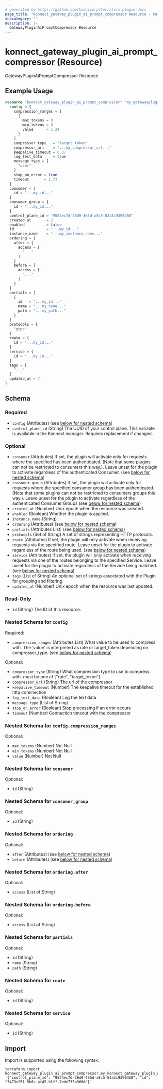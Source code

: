 ```yaml
---
# generated by https://github.com/hashicorp/terraform-plugin-docs
page_title: "konnect_gateway_plugin_ai_prompt_compressor Resource - terraform-provider-konnect"
subcategory: ""
description: |-
  GatewayPluginAiPromptCompressor Resource
---
```


# konnect_gateway_plugin_ai_prompt_compressor (Resource)

GatewayPluginAiPromptCompressor Resource

## Example Usage

```terraform
resource "konnect_gateway_plugin_ai_prompt_compressor" "my_gatewaypluginaipromptcompressor" {
  config = {
    compression_ranges = [
      {
        max_tokens = 8
        min_tokens = 8
        value      = 5.24
      }
    ]
    compressor_type   = "target_token"
    compressor_url    = "...my_compressor_url..."
    keepalive_timeout = 6.37
    log_text_data     = true
    message_type = [
      "user"
    ]
    stop_on_error = true
    timeout       = 1.73
  }
  consumer = {
    id = "...my_id..."
  }
  consumer_group = {
    id = "...my_id..."
  }
  control_plane_id = "9524ec7d-36d9-465d-a8c5-83a3c9390458"
  created_at       = 2
  enabled          = false
  id               = "...my_id..."
  instance_name    = "...my_instance_name..."
  ordering = {
    after = {
      access = [
        "..."
      ]
    }
    before = {
      access = [
        "..."
      ]
    }
  }
  partials = [
    {
      id   = "...my_id..."
      name = "...my_name..."
      path = "...my_path..."
    }
  ]
  protocols = [
    "grpc"
  ]
  route = {
    id = "...my_id..."
  }
  service = {
    id = "...my_id..."
  }
  tags = [
    "..."
  ]
  updated_at = 7
}
```

<!-- schema generated by tfplugindocs -->
## Schema

### Required

- `config` (Attributes) (see [below for nested schema](#nestedatt--config))
- `control_plane_id` (String) The UUID of your control plane. This variable is available in the Konnect manager. Requires replacement if changed.

### Optional

- `consumer` (Attributes) If set, the plugin will activate only for requests where the specified has been authenticated. (Note that some plugins can not be restricted to consumers this way.). Leave unset for the plugin to activate regardless of the authenticated Consumer. (see [below for nested schema](#nestedatt--consumer))
- `consumer_group` (Attributes) If set, the plugin will activate only for requests where the specified consumer group has been authenticated. (Note that some plugins can not be restricted to consumers groups this way.). Leave unset for the plugin to activate regardless of the authenticated Consumer Groups (see [below for nested schema](#nestedatt--consumer_group))
- `created_at` (Number) Unix epoch when the resource was created.
- `enabled` (Boolean) Whether the plugin is applied.
- `instance_name` (String)
- `ordering` (Attributes) (see [below for nested schema](#nestedatt--ordering))
- `partials` (Attributes List) (see [below for nested schema](#nestedatt--partials))
- `protocols` (Set of String) A set of strings representing HTTP protocols.
- `route` (Attributes) If set, the plugin will only activate when receiving requests via the specified route. Leave unset for the plugin to activate regardless of the route being used. (see [below for nested schema](#nestedatt--route))
- `service` (Attributes) If set, the plugin will only activate when receiving requests via one of the routes belonging to the specified Service. Leave unset for the plugin to activate regardless of the Service being matched. (see [below for nested schema](#nestedatt--service))
- `tags` (List of String) An optional set of strings associated with the Plugin for grouping and filtering.
- `updated_at` (Number) Unix epoch when the resource was last updated.

### Read-Only

- `id` (String) The ID of this resource.

<a id="nestedatt--config"></a>
### Nested Schema for `config`

Required:

- `compression_ranges` (Attributes List) What value to be used to compress with. The 'value' is interpreted as rate or target_token depending on compressor_type. (see [below for nested schema](#nestedatt--config--compression_ranges))

Optional:

- `compressor_type` (String) What compression type to use to compress with. must be one of ["rate", "target_token"]
- `compressor_url` (String) The url of the compressor
- `keepalive_timeout` (Number) The keepalive timeout for the established http connnection
- `log_text_data` (Boolean) Log the text data
- `message_type` (List of String)
- `stop_on_error` (Boolean) Stop processing if an error occurs
- `timeout` (Number) Connection timeout with the compressor

<a id="nestedatt--config--compression_ranges"></a>
### Nested Schema for `config.compression_ranges`

Optional:

- `max_tokens` (Number) Not Null
- `min_tokens` (Number) Not Null
- `value` (Number) Not Null



<a id="nestedatt--consumer"></a>
### Nested Schema for `consumer`

Optional:

- `id` (String)


<a id="nestedatt--consumer_group"></a>
### Nested Schema for `consumer_group`

Optional:

- `id` (String)


<a id="nestedatt--ordering"></a>
### Nested Schema for `ordering`

Optional:

- `after` (Attributes) (see [below for nested schema](#nestedatt--ordering--after))
- `before` (Attributes) (see [below for nested schema](#nestedatt--ordering--before))

<a id="nestedatt--ordering--after"></a>
### Nested Schema for `ordering.after`

Optional:

- `access` (List of String)


<a id="nestedatt--ordering--before"></a>
### Nested Schema for `ordering.before`

Optional:

- `access` (List of String)



<a id="nestedatt--partials"></a>
### Nested Schema for `partials`

Optional:

- `id` (String)
- `name` (String)
- `path` (String)


<a id="nestedatt--route"></a>
### Nested Schema for `route`

Optional:

- `id` (String)


<a id="nestedatt--service"></a>
### Nested Schema for `service`

Optional:

- `id` (String)

## Import

Import is supported using the following syntax:

```shell
terraform import konnect_gateway_plugin_ai_prompt_compressor.my_konnect_gateway_plugin_ai_prompt_compressor '{"control_plane_id": "9524ec7d-36d9-465d-a8c5-83a3c9390458", "id": "3473c251-5b6c-4f45-b1ff-7ede735a366d"}'
```
